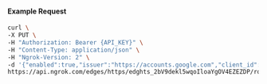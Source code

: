 <!-- Code generated for API Clients. DO NOT EDIT. -->

#### Example Request

```bash
curl \
-X PUT \
-H "Authorization: Bearer {API_KEY}" \
-H "Content-Type: application/json" \
-H "Ngrok-Version: 2" \
-d '{"enabled":true,"issuer":"https://accounts.google.com","client_id":"some-client-id","client_secret":"some-client-secret","scopes":["profile"]}' \
https://api.ngrok.com/edges/https/edghts_2bV9dekl5wqoIloaYgOV4EZEZDP/routes/edghtsrt_2bV9dj4vzVnUSwDHvAGubG0BScx/oidc
```
